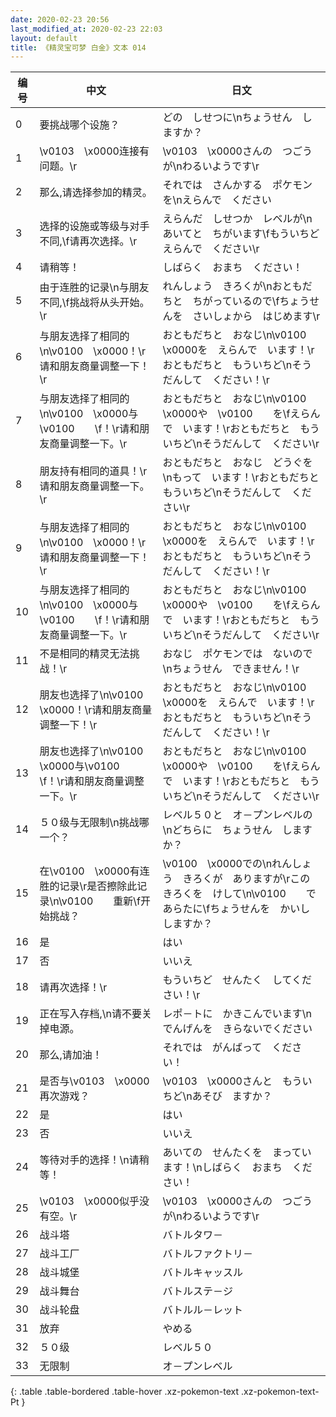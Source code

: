 ```yaml
---
date: 2020-02-23 20:56
last_modified_at: 2020-02-23 22:03
layout: default
title: 《精灵宝可梦 白金》文本 014
---
```

| 编号 | 中文 | 日文 |
| ---- | ---- | ---- |
| 0 | 要挑战哪个设施？ | どの　しせつに\nちょうせん　しますか？ |
| 1 | \v0103　\x0000连接有问题。\r | \v0103　\x0000さんの　つごうが\nわるいようです\r |
| 2 | 那么,请选择参加的精灵。 | それでは　さんかする　ポケモンを\nえらんで　ください |
| 3 | 选择的设施或等级与对手不同,\f请再次选择。\r | えらんだ　しせつか　レベルが\nあいてと　ちがいます\fもういちど　えらんで　ください\r　 |
| 4 | 请稍等！ | しばらく　おまち　ください！ |
| 5 | 由于连胜的记录\n与朋友不同,\f挑战将从头开始。\r | れんしょう　きろくが\nおともだちと　ちがっているので\fちょうせんを　さいしょから　はじめます\r |
| 6 | 与朋友选择了相同的\n\v0100　\x0000！\r请和朋友商量调整一下！\r | おともだちと　おなじ\n\v0100　\x0000を　えらんで　います！\rおともだちと　もういちど\nそうだんして　ください！\r |
| 7 | 与朋友选择了相同的\n\v0100　\x0000与\v0100　　\f！\r请和朋友商量调整一下。\r | おともだちと　おなじ\n\v0100　\x0000や　\v0100　　を\fえらんで　います！\rおともだちと　もういちど\nそうだんして　ください\r |
| 8 | 朋友持有相同的道具！\r请和朋友商量调整一下。\r | おともだちと　おなじ　どうぐを\nもって　います！\rおともだちと　もういちど\nそうだんして　ください\r |
| 9 | 与朋友选择了相同的\n\v0100　\x0000！\r请和朋友商量调整一下！\r | おともだちと　おなじ\n\v0100　\x0000を　えらんで　います！\rおともだちと　もういちど\nそうだんして　ください！\r |
| 10 | 与朋友选择了相同的\n\v0100　\x0000与\v0100　　\f！\r请和朋友商量调整一下。\r | おともだちと　おなじ\n\v0100　\x0000や　\v0100　　を\fえらんで　います！\rおともだちと　もういちど\nそうだんして　ください\r |
| 11 | 不是相同的精灵无法挑战！\r | おなじ　ポケモンでは　ないので\nちょうせん　できません！\r |
| 12 | 朋友也选择了\n\v0100　\x0000！\r请和朋友商量调整一下！\r | おともだちと　おなじ\n\v0100　\x0000を　えらんで　います！\rおともだちと　もういちど\nそうだんして　ください！\r |
| 13 | 朋友也选择了\n\v0100　\x0000与\v0100　　\f！\r请和朋友商量调整一下。\r | おともだちと　おなじ\n\v0100　\x0000や　\v0100　　を\fえらんで　います！\rおともだちと　もういちど\nそうだんして　ください\r |
| 14 | ５０级与无限制\n挑战哪一个？ | レベル５０と　オ－プンレベルの\nどちらに　ちょうせん　しますか？ |
| 15 | 在\v0100　\x0000有连胜的记录\r是否擦除此记录\n\v0100　　重新\f开始挑战？ | \v0100　\x0000での\nれんしょう　きろくが　ありますが\rこの　きろくを　けして\n\v0100　　で　あらたに\fちょうせんを　かいし　しますか？ |
| 16 | 是 | はい |
| 17 | 否 | いいえ |
| 18 | 请再次选择！\r | もういちど　せんたく　してください！\r |
| 19 | 正在写入存档,\n请不要关掉电源。 | レポ－トに　かきこんでいます\nでんげんを　きらないでください |
| 20 | 那么,请加油！ | それでは　がんばって　ください！ |
| 21 | 是否与\v0103　\x0000再次游戏？ | \v0103　\x0000さんと　もういちど\nあそび　ますか？ |
| 22 | 是 | はい |
| 23 | 否 | いいえ |
| 24 | 等待对手的选择！\n请稍等！ | あいての　せんたくを　まっています！\nしばらく　おまち　ください！ |
| 25 | \v0103　\x0000似乎没有空。\r | \v0103　\x0000さんの　つごうが\nわるいようです\r |
| 26 | 战斗塔 | バトルタワ－ |
| 27 | 战斗工厂 | バトルファクトリ－ |
| 28 | 战斗城堡 | バトルキャッスル |
| 29 | 战斗舞台 | バトルステ－ジ |
| 30 | 战斗轮盘 | バトルル－レット |
| 31 | 放弃 | やめる |
| 32 | ５０级 | レベル５０ |
| 33 | 无限制 | オ－プンレベル |
{: .table .table-bordered .table-hover .xz-pokemon-text .xz-pokemon-text-Pt }
